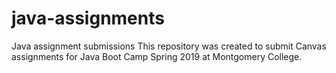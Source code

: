 # java-assignments
Java assignment submissions
This repository was created to submit Canvas assignments for Java Boot Camp Spring 2019 at Montgomery College.
